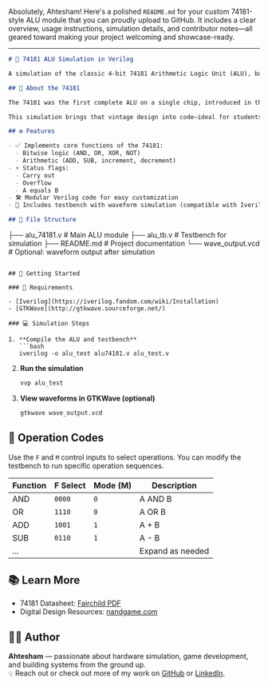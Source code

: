 Absolutely, Ahtesham! Here's a polished `README.md` for your custom 74181-style ALU module that you can proudly upload to GitHub. It includes a clear overview, usage instructions, simulation details, and contributor notes—all geared toward making your project welcoming and showcase-ready.

---

```markdown
# 🔧 74181 ALU Simulation in Verilog

A simulation of the classic 4-bit 74181 Arithmetic Logic Unit (ALU), built from scratch in Verilog. This project models key features of the original chip, including arithmetic, logical operations, and status flags—perfect for learning CPU architecture and digital logic design.

## 🧠 About the 74181

The 74181 was the first complete ALU on a single chip, introduced in the 1970s. It supports 16 arithmetic and 16 logic operations with built-in control signals and flags such as **Carry Out**, **Overflow**, and **Equality**.

This simulation brings that vintage design into code—ideal for students, hobbyists, or engineers brushing up on hardware principles.

## ⚙️ Features

- ✅ Implements core functions of the 74181:
  - Bitwise logic (AND, OR, XOR, NOT)
  - Arithmetic (ADD, SUB, increment, decrement)
- ⚡ Status flags:
  - Carry out
  - Overflow
  - A equals B
- 🛠️ Modular Verilog code for easy customization
- 🧪 Includes testbench with waveform simulation (compatible with Iverilog/GTKWave)

## 📁 File Structure

```
├── alu_74181.v         # Main ALU module
├── alu_tb.v         # Testbench for simulation
├── README.md          # Project documentation
└── wave_output.vcd    # Optional: waveform output after simulation
```

## 🚀 Getting Started

### 🔨 Requirements

- [Iverilog](https://iverilog.fandom.com/wiki/Installation)
- [GTKWave](http://gtkwave.sourceforge.net/)

### 💻 Simulation Steps

1. **Compile the ALU and testbench**
   ```bash
   iverilog -o alu_test alu74181.v alu_test.v
   ```

2. **Run the simulation**
   ```bash
   vvp alu_test
   ```

3. **View waveforms in GTKWave (optional)**
   ```bash
   gtkwave wave_output.vcd
   ```

## 🧪 Operation Codes

Use the `F` and `M` control inputs to select operations. You can modify the testbench to run specific operation sequences.

| Function | F Select | Mode (M) | Description        |
|----------|----------|----------|--------------------|
| AND      | `0000`   | `0`      | A AND B            |
| OR       | `1110`   | `0`      | A OR B             |
| ADD      | `1001`   | `1`      | A + B              |
| SUB      | `0110`   | `1`      | A - B              |
| ...      |          |          | Expand as needed   |

## 📚 Learn More

- 74181 Datasheet: [Fairchild PDF](https://archive.org/details/Fairchild74181)
- Digital Design Resources: [nandgame.com](https://nandgame.com)

## 👨‍💻 Author

**Ahtesham** — passionate about hardware simulation, game development, and building systems from the ground up.  
💡 Reach out or check out more of my work on [GitHub](https://github.com/your-profile) or [LinkedIn](https://linkedin.com/in/your-profile).


